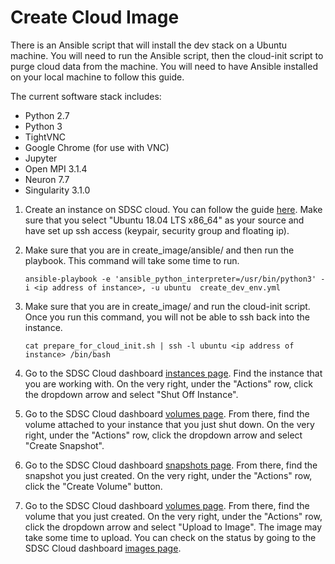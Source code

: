 # Create Cloud Image

There is an Ansible script that will install the dev stack on a Ubuntu machine.
You will need to run the Ansible script, then the cloud-init script to purge
cloud data from the machine. You will need to have Ansible installed on your
local machine to follow this guide.

The current software stack includes:
* Python 2.7
* Python 3
* TightVNC
* Google Chrome (for use with VNC)
* Jupyter
* Open MPI 3.1.4
* Neuron 7.7
* Singularity 3.1.0


1. Create an instance on SDSC cloud. You can follow the guide [here](https://sdsc-ucsd.atlassian.net/wiki/spaces/SC/pages/110034977/Getting+Started+with+Linux+Instances).
Make sure that you select "Ubuntu 18.04 LTS x86_64" as your source and have
set up ssh access (keypair, security group and floating ip).

2. Make sure that you are in create_image/ansible/ and then run the playbook.
This command will take some time to run.

    ```
    ansible-playbook -e 'ansible_python_interpreter=/usr/bin/python3' -i <ip address of instance>, -u ubuntu  create_dev_env.yml
    ```

3. Make sure that you are in create_image/ and run the cloud-init script. Once
you run this command, you will not be able to ssh back into the instance.
    
    ```
    cat prepare_for_cloud_init.sh | ssh -l ubuntu <ip address of instance> /bin/bash
    ```

4. Go to the SDSC Cloud dashboard [instances page](https://dashboard.cloud.sdsc.edu/dashboard/project/instances/). Find the instance that you are working with. On
the very right, under the "Actions" row, click the dropdown arrow and select 
"Shut Off Instance".

5. Go to the SDSC Cloud dashboard [volumes page](https://dashboard.cloud.sdsc.edu/dashboard/project/volumes/). From there, find the volume attached to your instance that
you just shut down. On the very right, under the "Actions" row, click the
dropdown arrow and select "Create Snapshot".

6. Go to the SDSC Cloud dashboard [snapshots page](https://dashboard.cloud.sdsc.edu/dashboard/project/snapshots/). From there, find the snapshot you just created.
On the very right, under the "Actions" row, click the "Create Volume" button.

7. Go to the SDSC Cloud dashboard [volumes page](https://dashboard.cloud.sdsc.edu/dashboard/project/volumes/). From there, find the volume that you just created. On the 
very right, under the "Actions" row, click the dropdown arrow and select 
"Upload to Image". The image may take some time to upload. You can check on the
status by going to the SDSC Cloud dashboard [images page](https://dashboard.cloud.sdsc.edu/dashboard/project/images).
